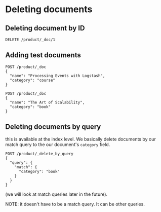 # Deleting documents

## Deleting document by ID

```
DELETE /product/_doc/1
```

## Adding test documents

```
POST /product/_doc
{
  "name": "Processing Events with Logstash",
  "category": "course"
}
```

```
POST /product/_doc
{
  "name": "The Art of Scalability",
  "category": "book"
}
```

## Deleting documents by query

this is available at the index level. We basically delete documents by our match query to the our document's `category` field.

```
POST /product/_delete_by_query
{
  "query": {
    "match": {
      "category": "book"
    }
  }
}
```

(we will look at match queries later in the future).

NOTE: it doesn't have to be a match query. It can be other queries.

